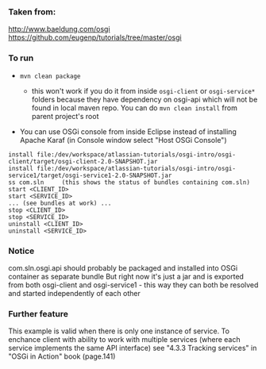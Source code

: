 ### Taken from:  

http://www.baeldung.com/osgi  
https://github.com/eugenp/tutorials/tree/master/osgi

### To run

- `mvn clean package`
	- this won't work if you do it from inside `osgi-client` or `osgi-service*` folders because they have dependency on osgi-api which will not be found in local maven repo.
	  You can do `mvn clean install` from parent project's root
	  
- You can use OSGi console from inside Eclipse instead of installing Apache Karaf (in Console window select "Host OSGi Console")
```
install file:/dev/workspace/atlassian-tutorials/osgi-intro/osgi-client/target/osgi-client-2.0-SNAPSHOT.jar
install file:/dev/workspace/atlassian-tutorials/osgi-intro/osgi-service1/target/osgi-service1-2.0-SNAPSHOT.jar
ss com.sln     (this shows the status of bundles containing com.sln)
start <CLIENT_ID>
start <SERVICE_ID>
... (see bundles at work) ...
stop <CLIENT_ID>
stop <SERVICE_ID>
uninstall <CLIENT_ID>
uninstall <SERVICE_ID>
```	

### Notice
com.sln.osgi.api should probably be packaged and installed into OSGi container as separate bundle
But right now it's just a jar and is exported from both osgi-client and osgi-service1 - this way they can both be resolved and started independently of each other

### Further feature
This example is valid when there is only one instance of service.
To enchance client with ability to work with multiple services (where each service implements the same API interface) see "4.3.3 Tracking services" in "OSGi in Action" book (page.141)